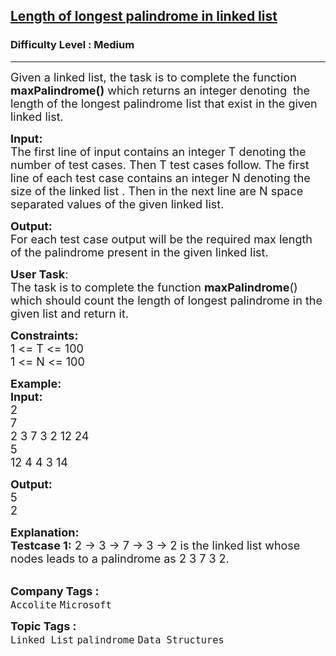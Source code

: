 <h2><a href="https://practice.geeksforgeeks.org/problems/length-of-longest-palindrome-in-linked-list/1?page=2&difficulty[]=1&category[]=Linked%20List&sortBy=submissions">Length of longest palindrome in linked list</a></h2><h3>Difficulty Level : Medium</h3><hr><div class="problems_problem_content__Xm_eO"><p><span style="font-size:18px">Given a linked list, the task is to complete the function <strong>maxPalindrome()</strong> which returns an integer denoting &nbsp;the length of the longest palindrome list that exist in the given linked list.</span></p>

<p><span style="font-size:18px"><strong>Input:</strong><br>
The first line of input contains an integer T denoting&nbsp;the number&nbsp;of test cases. Then T test cases follow. The first line of each test case contains an integer N denoting the size of the linked list . Then in the next line are N space separated values of the given linked list.</span></p>

<p><span style="font-size:18px"><strong>Output:</strong><br>
For each test case output will be the required max length of the palindrome present in the given linked list.</span></p>

<p><span style="font-size:18px"><strong>User Task</strong>:<br>
The task is to complete the function <strong>maxPalindrome</strong>() which should count the length of longest palindrome in the given list and return it.</span></p>

<p><span style="font-size:18px"><strong>Constraints:</strong><br>
1 &lt;= T &lt;= 100<br>
1 &lt;= N &lt;= 100</span></p>

<p><span style="font-size:18px"><strong>Example:<br>
Input:</strong><br>
2<br>
7<br>
2 3 7 3 2 12 24<br>
5<br>
12 4 4 3 14</span></p>

<p><span style="font-size:18px"><strong>Output:</strong><br>
5<br>
2</span></p>

<p><span style="font-size:18px"><strong>Explanation:<br>
Testcase 1:</strong> 2 -&gt; 3 -&gt; 7 -&gt; 3 -&gt; 2 is the linked list whose nodes leads to a palindrome as 2 3 7 3 2.</span><br>
&nbsp;</p>
</div><p><span style=font-size:18px><strong>Company Tags : </strong><br><code>Accolite</code>&nbsp;<code>Microsoft</code>&nbsp;<br><p><span style=font-size:18px><strong>Topic Tags : </strong><br><code>Linked List</code>&nbsp;<code>palindrome</code>&nbsp;<code>Data Structures</code>&nbsp;